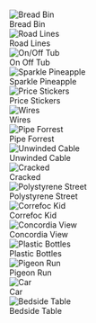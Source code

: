 <div style="margin-bottom: 2em;"></div>

<div class="photo-grid">
    <div>
        <img src="bread-bin.jpg" alt="Bread Bin" loading="lazy">
        <figcaption>Bread Bin</figcaption>
    </div>
    <div>
        <img src="road-lines.jpg" alt="Road Lines" loading="lazy">
        <figcaption>Road Lines</figcaption>
    </div>
    <div>
        <img src="on-off-tub.jpg" alt="On/Off Tub" loading="lazy">
        <figcaption>On Off Tub</figcaption>
    </div>
    <div>
        <img src="sparkle-pineapple.jpg" alt="Sparkle Pineapple" loading="lazy">
        <figcaption>Sparkle Pineapple</figcaption>
    </div>
    <div>
        <img src="price-stickers.jpg" alt="Price Stickers" loading="lazy">
        <figcaption>Price Stickers</figcaption>
    </div>
    <div>
        <img src="wires.jpg" alt="Wires" loading="lazy">
        <figcaption>Wires</figcaption>
    </div>
    <div>
        <img src="pipe-forest.jpg" alt="Pipe Forrest" loading="lazy">
        <figcaption>Pipe Forrest</figcaption>
    </div>
    <div>
        <img src="unwinded-cable.jpg" alt="Unwinded Cable" loading="lazy">
        <figcaption>Unwinded Cable</figcaption>
    </div>
    <div>
        <img src="cracked.jpg" alt="Cracked" loading="lazy">
        <figcaption>Cracked</figcaption>
    </div>
    <div>
        <img src="polystyrene-street.jpg" alt="Polystyrene Street" loading="lazy">
        <figcaption>Polystyrene Street</figcaption>
    </div>
    <div>
        <img src="correfoc-kid.jpg" alt="Correfoc Kid" loading="lazy">
        <figcaption>Correfoc Kid</figcaption>
    </div>
    <div>
        <img src="concordia-view.jpg" alt="Concordia View" loading="lazy">
        <figcaption>Concordia View</figcaption>
    </div>
    <div>
        <img src="plastic-bottles.jpg" alt="Plastic Bottles" loading="lazy">
        <figcaption>Plastic Bottles</figcaption>
    </div>
    <div>
        <img src="pigeon-run.jpg" alt="Pigeon Run" loading="lazy">
        <figcaption>Pigeon Run</figcaption>
    </div>
    <div>
        <img src="car.jpg" alt="Car" loading="lazy">
        <figcaption>Car</figcaption>
    </div>
    <div>
        <img src="bedside-table.jpg" alt="Bedside Table" loading="lazy">
        <figcaption>Bedside Table</figcaption>
    </div>
</div>

<div style="margin-bottom: 2em;"></div>
